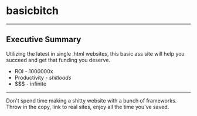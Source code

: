 # basicbitch
---

## Executive Summary
Utilizing the latest in single .html websites, this basic ass site will help you succeed and get that funding you deserve.

* ROI - 1000000x
* Productivity - _shitloads_
* $$$ - infinite

---
Don't spend time making a shitty website with a bunch of frameworks.
Throw in the copy, link to real sites, enjoy all the time you've saved.